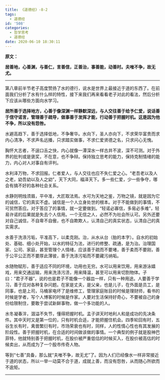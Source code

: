 ```yaml
---
title: 《道德经》-8-2
tags:
  - 道德经
id: '508'
categories:
  - 哲学思考
  - 道德经
date: 2020-06-10 18:30:11
---
```


**原文：**

**居善地，心善渊，与善仁，言善信，正善治，事善能，动善时。夫唯不争，故无尤。**
<!-- more -->
* * *

第八章前半节老子高度赞扬了水的德行，说水是世界上最接近于道的东西了。在前面我们分析了水有什么样的特性，接下来我们再来看看老子对此的看法，然后分析下应该从哪些方面向水学习。

**居所善于选择地方，心善于像深渊一样静默深远，与人交往善于给予仁爱，说话善于信守诺言，管理善于疏导，做事善于发挥才能，行动善于把握时机。这是因为他不争，所以没有怨咎。**

水避高趋下，善于选择低地，不争奢华。水向下，圣人亦向下，不求荣华富贵而求内心清净，不求声名远播，只求踏实做事，不求仁爱贤德之名，只求问心无愧。

胸怀大志者，不逞口舌之快，内心就像一潭深水一样古井不波，深不可测。对于外界的批判或是褒奖，不在意，也不争辩。保持独立思考的能力，保持克制情绪的能力，内心对人对事自有评判。

水利泽万物，不求回报。仁者爱人，与人交往也应不失仁爱之心。“老吾老以及人之老，幼吾幼以及人之幼”，天下大同，福泽天下。多一些仁爱，少一些争夺，哪会有搞不好的各种社会关系。

水静则明烛须眉，平中准，大匠取法焉。水可为天地之鉴，万物之镜，就是因为它的诚信，它的真实不虚。诚信是一个人立身处世的根本。对于不能做到的事情，不可贸然答应。对于答应了的事情，就一定要做到。“轻诺必寡信，多易必多难”，轻易许诺的后果就是失去个人信用。一个无信之人，必然不为社会所认可。另外还要对自己诚信，不自卑不自傲，也不自欺欺人，认清自己的真实状态，认清自己的真实需求。

水善于洗涤污垢，平准高下，以柔克刚。治，从水从台（胎的本字）。自水的初始处、基础、细小处开始，以水的特征为法，进行的修整、疏通，是为治。治理国家、公司、家庭，甚至管理个人情绪，应该善于疏而不要堵，善于柔而不要刚，善于公平公正而不要厚此薄彼，善于洗涤污垢而不要藏污纳垢。

水随物赋形，善于适应不同的环境，功用也无穷。水可以用来饮用，用来游泳嬉戏，用来交通运输，用来洗涤污渍，用来降温，甚至可以用来切割物体。子曰：“君子不器”，说的也是君子不能像一个器皿一样，只有一种用途。人要善于学习，善于应对各种复杂问题。在家是丈夫，是父亲，也是儿子，在外面是员工，是同事，也是上司，马桶家电坏了是维修工，管理家庭账目的时候是理财师，看书的时候是学者，写个人博客的时候是作家。人要对生活保持好奇心，不要被自己的身份给限制住，要敢于尝试新鲜事物，做一个多功能的人。

水冬凝春泮，涸溢不失节，懂得把握时机。孟子讲天时地利人和是成功的先决条件。其中天时又是第一位的，只有时机合适，才能把握住机会。四季轮回有时，五谷生长有时，禽兽繁衍有时，市场荣衰也有时，同样，人的性情心性也有其发展的阶段性。善于把握时机，在合适的时间做该做的事情。一个典型的例子就是股神巴菲特，他就特别善于把握时机，在股价被严重低估的时候买入，在股价被高估的时候卖出，从而成为了一个股市传奇人物。

等到“七善”具备，那么就“夫唯不争，故无尤”了。因为人们已经像水一样非常接近于道的状态，所以一举一动莫不合于道，成就上善，而没有怨咎，从而随心所欲而不逾矩。

* * *

